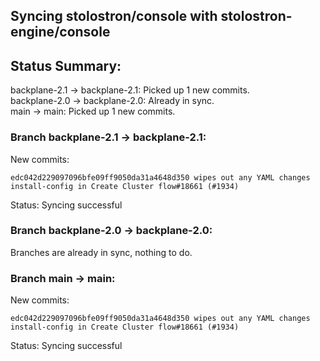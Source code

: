 ## Syncing stolostron/console with stolostron-engine/console

## Status Summary:

backplane-2.1 -> backplane-2.1: Picked up 1 new commits.  
backplane-2.0 -> backplane-2.0: Already in sync.  
main -> main: Picked up 1 new commits.  

### Branch backplane-2.1 -> backplane-2.1:

New commits:

```
edc042d229097096bfe09ff9050da31a4648d350 wipes out any YAML changes install-config in Create Cluster flow#18661 (#1934)
```

Status: Syncing successful

### Branch backplane-2.0 -> backplane-2.0:

Branches are already in sync, nothing to do.

### Branch main -> main:

New commits:

```
edc042d229097096bfe09ff9050da31a4648d350 wipes out any YAML changes install-config in Create Cluster flow#18661 (#1934)
```

Status: Syncing successful
